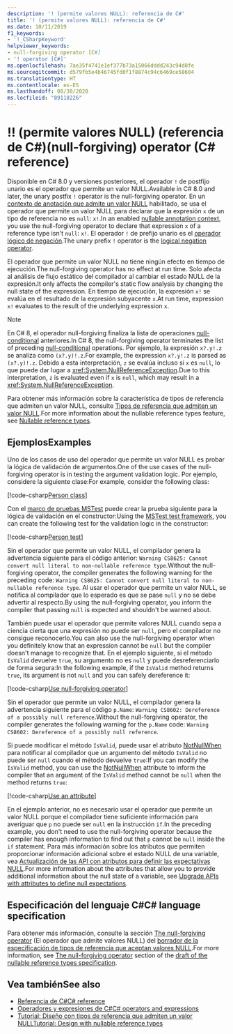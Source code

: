 ```yaml
---
description: '! (permite valores NULL): referencia de C#'
title: '! (permite valores NULL): referencia de C#'
ms.date: 10/11/2019
f1_keywords:
- '!_CSharpKeyword'
helpviewer_keywords:
- null-forgiving operator [C#]
- '! operator [C#]'
ms.openlocfilehash: 7ae35f4741e1ef377b73a15066dddd243c94d8fe
ms.sourcegitcommit: d579fb5e4b46745fd0f1f8874c94c6469ce58604
ms.translationtype: HT
ms.contentlocale: es-ES
ms.lasthandoff: 08/30/2020
ms.locfileid: "89118226"
---
```

# <a name="-null-forgiving-operator-c-reference"></a><span data-ttu-id="efe03-105">!</span><span class="sxs-lookup"><span data-stu-id="efe03-105">!</span></span> <span data-ttu-id="efe03-106">(permite valores NULL) (referencia de C#)</span><span class="sxs-lookup"><span data-stu-id="efe03-106">(null-forgiving) operator (C# reference)</span></span>

<span data-ttu-id="efe03-107">Disponible en C# 8.0 y versiones posteriores, el operador `!` de postfijo unario es el operador que permite un valor NULL.</span><span class="sxs-lookup"><span data-stu-id="efe03-107">Available in C# 8.0 and later, the unary postfix `!` operator is the null-forgiving operator.</span></span> <span data-ttu-id="efe03-108">En un [contexto de anotación que admite un valor NULL](../../nullable-references.md#nullable-annotation-context) habilitado, se usa el operador que permite un valor NULL para declarar que la expresión `x` de un tipo de referencia no es `null`: `x!`.</span><span class="sxs-lookup"><span data-stu-id="efe03-108">In an enabled [nullable annotation context](../../nullable-references.md#nullable-annotation-context), you use the null-forgiving operator to declare that expression `x` of a reference type isn't `null`: `x!`.</span></span> <span data-ttu-id="efe03-109">El operador `!` de prefijo unario es el [operador lógico de negación](boolean-logical-operators.md#logical-negation-operator-).</span><span class="sxs-lookup"><span data-stu-id="efe03-109">The unary prefix `!` operator is the [logical negation operator](boolean-logical-operators.md#logical-negation-operator-).</span></span>

<span data-ttu-id="efe03-110">El operador que permite un valor NULL no tiene ningún efecto en tiempo de ejecución.</span><span class="sxs-lookup"><span data-stu-id="efe03-110">The null-forgiving operator has no effect at run time.</span></span> <span data-ttu-id="efe03-111">Solo afecta al análisis de flujo estático del compilador al cambiar el estado NULL de la expresión.</span><span class="sxs-lookup"><span data-stu-id="efe03-111">It only affects the compiler's static flow analysis by changing the null state of the expression.</span></span> <span data-ttu-id="efe03-112">En tiempo de ejecución, la expresión `x!` se evalúa en el resultado de la expresión subyacente `x`.</span><span class="sxs-lookup"><span data-stu-id="efe03-112">At run time, expression `x!` evaluates to the result of the underlying expression `x`.</span></span>

> [!NOTE]
> <span data-ttu-id="efe03-113">En C# 8, el operador null-forgiving finaliza la lista de operaciones [null-conditional](member-access-operators.md#null-conditional-operators--and-) anteriores.</span><span class="sxs-lookup"><span data-stu-id="efe03-113">In C# 8, the null-forgiving operator terminates the list of preceding [null-conditional](member-access-operators.md#null-conditional-operators--and-) operations.</span></span> <span data-ttu-id="efe03-114">Por ejemplo, la expresión `x?.y!.z` se analiza como `(x?.y)!.z`.</span><span class="sxs-lookup"><span data-stu-id="efe03-114">For example, the expression `x?.y!.z` is parsed as `(x?.y)!.z`.</span></span> <span data-ttu-id="efe03-115">Debido a esta interpretación, `z` se evalúa incluso si `x` es `null`, lo que puede dar lugar a <xref:System.NullReferenceException>.</span><span class="sxs-lookup"><span data-stu-id="efe03-115">Due to this interpretation, `z` is evaluated even if `x` is `null`, which may result in a <xref:System.NullReferenceException>.</span></span>

<span data-ttu-id="efe03-116">Para obtener más información sobre la característica de tipos de referencia que admiten un valor NULL, consulte [Tipos de referencia que admiten un valor NULL](../builtin-types/nullable-reference-types.md).</span><span class="sxs-lookup"><span data-stu-id="efe03-116">For more information about the nullable reference types feature, see [Nullable reference types](../builtin-types/nullable-reference-types.md).</span></span>

## <a name="examples"></a><span data-ttu-id="efe03-117">Ejemplos</span><span class="sxs-lookup"><span data-stu-id="efe03-117">Examples</span></span>

<span data-ttu-id="efe03-118">Uno de los casos de uso del operador que permite un valor NULL es probar la lógica de validación de argumentos.</span><span class="sxs-lookup"><span data-stu-id="efe03-118">One of the use cases of the null-forgiving operator is in testing the argument validation logic.</span></span> <span data-ttu-id="efe03-119">Por ejemplo, considere la siguiente clase:</span><span class="sxs-lookup"><span data-stu-id="efe03-119">For example, consider the following class:</span></span>

[!code-csharp[Person class](snippets/shared/NullForgivingOperator.cs#PersonClass)]

<span data-ttu-id="efe03-120">Con el [marco de pruebas MSTest](../../../core/testing/unit-testing-with-mstest.md) puede crear la prueba siguiente para la lógica de validación en el constructor:</span><span class="sxs-lookup"><span data-stu-id="efe03-120">Using the [MSTest test framework](../../../core/testing/unit-testing-with-mstest.md), you can create the following test for the validation logic in the constructor:</span></span>

[!code-csharp[Person test](snippets/shared/NullForgivingOperator.cs#TestPerson)]

<span data-ttu-id="efe03-121">Sin el operador que permite un valor NULL, el compilador genera la advertencia siguiente para el código anterior: `Warning CS8625: Cannot convert null literal to non-nullable reference type`.</span><span class="sxs-lookup"><span data-stu-id="efe03-121">Without the null-forgiving operator, the compiler generates the following warning for the preceding code: `Warning CS8625: Cannot convert null literal to non-nullable reference type`.</span></span> <span data-ttu-id="efe03-122">Al usar el operador que permite un valor NULL, se notifica al compilador que lo esperado es que se pase `null` y no se debe advertir al respecto.</span><span class="sxs-lookup"><span data-stu-id="efe03-122">By using the null-forgiving operator, you inform the compiler that passing `null` is expected and shouldn't be warned about.</span></span>

<span data-ttu-id="efe03-123">También puede usar el operador que permite valores NULL cuando sepa a ciencia cierta que una expresión no puede ser `null`, pero el compilador no consigue reconocerlo.</span><span class="sxs-lookup"><span data-stu-id="efe03-123">You can also use the null-forgiving operator when you definitely know that an expression cannot be `null` but the compiler doesn't manage to recognize that.</span></span> <span data-ttu-id="efe03-124">En el ejemplo siguiente, si el método `IsValid` devuelve `true`, su argumento no es `null` y puede desreferenciarlo de forma segura:</span><span class="sxs-lookup"><span data-stu-id="efe03-124">In the following example, if the `IsValid` method returns `true`, its argument is not `null` and you can safely dereference it:</span></span>

[!code-csharp[Use null-forgiving operator](snippets/shared/NullForgivingOperator.cs#UseNullForgiving)]

<span data-ttu-id="efe03-125">Sin el operador que permite un valor NULL, el compilador genera la advertencia siguiente para el código `p.Name`: `Warning CS8602: Dereference of a possibly null reference`.</span><span class="sxs-lookup"><span data-stu-id="efe03-125">Without the null-forgiving operator, the compiler generates the following warning for the `p.Name` code: `Warning CS8602: Dereference of a possibly null reference`.</span></span>

<span data-ttu-id="efe03-126">Si puede modificar el método `IsValid`, puede usar el atributo [NotNullWhen](xref:System.Diagnostics.CodeAnalysis.NotNullWhenAttribute) para notificar al compilador que un argumento del método `IsValid` no puede ser `null` cuando el método devuelve `true`:</span><span class="sxs-lookup"><span data-stu-id="efe03-126">If you can modify the `IsValid` method, you can use the [NotNullWhen](xref:System.Diagnostics.CodeAnalysis.NotNullWhenAttribute) attribute to inform the compiler that an argument of the `IsValid` method cannot be `null` when the method returns `true`:</span></span>

[!code-csharp[Use an attribute](snippets/shared/NullForgivingOperator.cs#UseAttribute)]

<span data-ttu-id="efe03-127">En el ejemplo anterior, no es necesario usar el operador que permite un valor NULL porque el compilador tiene suficiente información para averiguar que `p` no puede ser `null` en la instrucción `if`.</span><span class="sxs-lookup"><span data-stu-id="efe03-127">In the preceding example, you don't need to use the null-forgiving operator because the compiler has enough information to find out that `p` cannot be `null` inside the `if` statement.</span></span> <span data-ttu-id="efe03-128">Para más información sobre los atributos que permiten proporcionar información adicional sobre el estado NULL de una variable, vea [Actualización de las API con atributos para definir las expectativas NULL](../attributes/nullable-analysis.md).</span><span class="sxs-lookup"><span data-stu-id="efe03-128">For more information about the attributes that allow you to provide additional information about the null state of a variable, see [Upgrade APIs with attributes to define null expectations](../attributes/nullable-analysis.md).</span></span>

## <a name="c-language-specification"></a><span data-ttu-id="efe03-129">Especificación del lenguaje C#</span><span class="sxs-lookup"><span data-stu-id="efe03-129">C# language specification</span></span>

<span data-ttu-id="efe03-130">Para obtener más información, consulte la sección [The null-forgiving operator](~/_csharplang/proposals/csharp-8.0/nullable-reference-types-specification.md#the-null-forgiving-operator) (El operador que admite valores NULL) del [borrador de la especificación de tipos de referencia que aceptan valores NULL](~/_csharplang/proposals/csharp-8.0/nullable-reference-types-specification.md).</span><span class="sxs-lookup"><span data-stu-id="efe03-130">For more information, see [The null-forgiving operator](~/_csharplang/proposals/csharp-8.0/nullable-reference-types-specification.md#the-null-forgiving-operator) section of the [draft of the nullable reference types specification](~/_csharplang/proposals/csharp-8.0/nullable-reference-types-specification.md).</span></span>

## <a name="see-also"></a><span data-ttu-id="efe03-131">Vea también</span><span class="sxs-lookup"><span data-stu-id="efe03-131">See also</span></span>

- [<span data-ttu-id="efe03-132">Referencia de C#</span><span class="sxs-lookup"><span data-stu-id="efe03-132">C# reference</span></span>](../index.md)
- [<span data-ttu-id="efe03-133">Operadores y expresiones de C#</span><span class="sxs-lookup"><span data-stu-id="efe03-133">C# operators and expressions</span></span>](index.md)
- [<span data-ttu-id="efe03-134">Tutorial: Diseño con tipos de referencia que admiten un valor NULL</span><span class="sxs-lookup"><span data-stu-id="efe03-134">Tutorial: Design with nullable reference types</span></span>](../../tutorials/nullable-reference-types.md)
